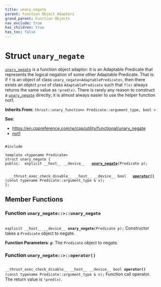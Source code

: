 ```yaml
---
title: unary_negate
parent: Function Object Adaptors
grand_parent: Function Objects
nav_exclude: true
has_children: true
has_toc: false
---
```


# Struct `unary_negate`

<code><a href="/api/classes/structunary__negate.html">unary&#95;negate</a></code> is a function object adaptor: it is an Adaptable Predicate that represents the logical negation of some other Adaptable Predicate. That is: if <code>f</code> is an object of class <code>unary&#95;negate&lt;AdaptablePredicate&gt;</code>, then there exists an object <code>pred</code> of class <code>AdaptablePredicate</code> such that <code>f(x)</code> always returns the same value as <code>!pred(x)</code>. There is rarely any reason to construct a <code><a href="/api/classes/structunary__negate.html">unary&#95;negate</a></code> directly; it is almost always easier to use the helper function not1.

**Inherits From**:
`thrust::unary_function< Predicate::argument_type, bool >`

**See**:
* <a href="https://en.cppreference.com/w/cpp/utility/functional/unary_negate">https://en.cppreference.com/w/cpp/utility/functional/unary_negate</a>
* <a href="/api/groups/group__function__object__adaptors.html#function-not1">not1</a>

<code class="doxybook">
<span>#include <thrust/functional.h></span><br>
<span>template &lt;typename Predicate&gt;</span>
<span>struct unary&#95;negate {</span>
<span>public:</span><span>&nbsp;&nbsp;explicit __host__ __device__ </span><span>&nbsp;&nbsp;<b><a href="/api/classes/structunary__negate.html#function-unary_negate">unary&#95;negate</a></b>(Predicate p);</span>
<br>
<span>&nbsp;&nbsp;__thrust_exec_check_disable__ __host__ __device__ bool </span><span>&nbsp;&nbsp;<b><a href="/api/classes/structunary__negate.html#function-operator()">operator()</a></b>(const typename Predicate::argument_type & x);</span>
<span>};</span>
</code>

## Member Functions

<h3 id="function-unary_negate">
Function <code>unary&#95;negate::&gt;::unary&#95;negate</code>
</h3>

<code class="doxybook">
<span>explicit __host__ __device__ </span><span><b>unary_negate</b>(Predicate p);</span></code>
Constructor takes a <code>Predicate</code> object to negate. 

**Function Parameters**:
**`p`**: The <code>Predicate</code> object to negate. 

<h3 id="function-operator()">
Function <code>unary&#95;negate::&gt;::operator()</code>
</h3>

<code class="doxybook">
<span>__thrust_exec_check_disable__ __host__ __device__ bool </span><span><b>operator()</b>(const typename Predicate::argument_type & x);</span></code>
Function call operator. The return value is <code>!pred(x)</code>. 


